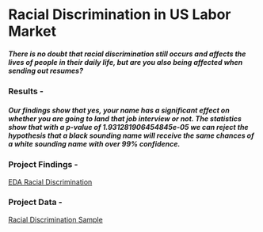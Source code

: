 # Racial Discrimination in US Labor Market

##### There is no doubt that racial discrimination still occurs and affects the lives of people in their daily life, but are you also being affected when sending out resumes?

### Results - 
##### Our findings show that yes, your name has a significant effect on whether you are going to land that job interview or not. The statistics show that with a p-value of 1.931281906454845e-05 we can reject the hypothesis that a black sounding name will receive the same chances of a white sounding name with over 99% confidence. 

### Project Findings -
[EDA Racial Discrimination](https://github.com/joaobecker/eda_racial_discrimination/blob/master/sliderule_dsi_inferential_statistics_exercise_2.ipynb)


### Project Data - 
[Racial Discrimination Sample](https://github.com/joaobecker/eda_racial_discrimination/tree/master/data)
